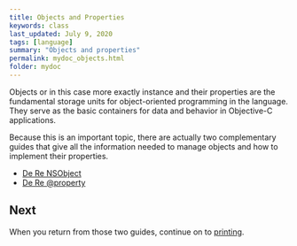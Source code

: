 ```yaml
---
title: Objects and Properties
keywords: class
last_updated: July 9, 2020
tags: [language]
summary: "Objects and properties"
permalink: mydoc_objects.html
folder: mydoc
---
```


Objects or in this case more exactly instance and their properties are the fundamental storage units for object-oriented programming in the language. They serve as the basic containers for data and behavior in Objective-C
applications.

Because this is an important topic, there are actually two complementary guides
that give all the information needed to manage objects and how to implement
their properties.

* [De Re NSObject](//www.mulle-kybernetik.com/de-re-nsobject)
* [De Re @property](//www.mulle-kybernetik.com/de-re-property)


## Next

When you return from those two guides, continue on to [printing](mydoc_printing.html).
